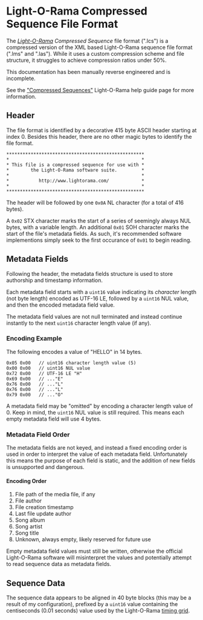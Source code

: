 # Light-O-Rama Compressed Sequence File Format
The _[Light-O-Rama](http://www.lightorama.com) Compressed Sequence_ file format (".lcs") is a compressed version of the XML based Light-O-Rama sequence file format (".lms" and ".las"). While it uses a custom compression scheme and file structure, it struggles to achieve compression ratios under 50%.

This documentation has been manually reverse engineered and is incomplete. 

See the ["Compressed Sequences"](http://www.lightorama.com/help/index.html?concept_compressed_sequences.htm) Light-O-Rama help guide page for more information.

## Header
The file format is identified by a decorative 415 byte ASCII header starting at index 0. Besides this header, there are no other magic bytes to identify the file format.

```
***************************************************
*                                                 *
* This file is a compressed sequence for use with *
*        the Light-O-Rama software suite.         *
*                                                 *
*           http://www.lightorama.com/            *
*                                                 *
***************************************************
```

The header will be followed by one `0x0A` NL character (for a total of 416 bytes).

A `0x02` STX character marks the start of a series of seemingly always NUL bytes, with a variable length. An additional `0x01` SOH character marks the start of the file's metadata fields. As such, it's recommended software implementions simply seek to the first occurance of `0x01` to begin reading.

## Metadata Fields
Following the header, the metadata fields structure is used to store authorship and timestamp information.

Each metadata field starts with a `uint16` value indicating its *character* length (not byte length) encoded as UTF-16 LE, followed by a `uint16` NUL value, and then the encoded metadata field value.

The metadata field values are not null terminated and instead continue instantly to the next `uint16` character length value (if any).

### Encoding Example
The following encodes a value of "HELLO" in 14 bytes.

```
0x05 0x00	// uint16 character length value (5)
0x00 0x00	// uint16 NUL value
0x72 0x00	// UTF-16 LE "H"
0x69 0x00	// ..."E"
0x76 0x00	// ..."L"
0x76 0x00	// ..."L"
0x79 0x00	// ..."O"
```

A metadata field may be "omitted" by encoding a character length value of 0. Keep in mind, the `uint16` NUL value is still required. This means each empty metadata field will use 4 bytes.

### Metadata Field Order
The metadata fields are not keyed, and instead a fixed encoding order is used in order to interpret the value of each metadata field. Unfortunately this means the purpose of each field is static, and the addition of new fields is unsupported and dangerous. 

#### Encoding Order
1. File path of the media file, if any
2. File author
3. File creation timestamp
4. Last file update author
5. Song album
6. Song artist
7. Song title
8. Unknown, always empty, likely reserved for future use

Empty metadata field values must still be written, otherwise the official Light-O-Rama software will misinterpret the values and potentially attempt to read sequence data as metadata fields.

## Sequence Data
The sequence data appears to be aligned in 40 byte blocks (this may be a result of my configuration), prefixed by a `uint16` value containing the centiseconds (0.01 seconds) value used by the Light-O-Rama [timing grid](http://www.lightorama.com/help/index.html?concept_compressed_sequences.htm).